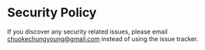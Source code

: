 # Security Policy

If you discover any security related issues, please email chuokechungyoung@gmail.com instead of using the issue tracker.
